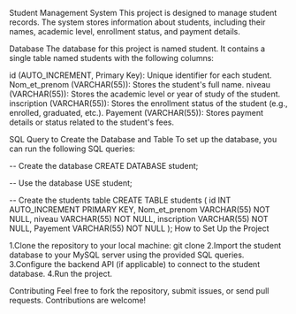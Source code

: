 Student Management System
This project is designed to manage student records. The system stores information about students, including their names, academic level, enrollment status, and payment details.

Database
The database for this project is named student. It contains a single table named students with the following columns:

id (AUTO_INCREMENT, Primary Key): Unique identifier for each student.
Nom_et_prenom (VARCHAR(55)): Stores the student's full name.
niveau (VARCHAR(55)): Stores the academic level or year of study of the student.
inscription (VARCHAR(55)): Stores the enrollment status of the student (e.g., enrolled, graduated, etc.).
Payement (VARCHAR(55)): Stores payment details or status related to the student's fees.

SQL Query to Create the Database and Table
To set up the database, you can run the following SQL queries:

-- Create the database
CREATE DATABASE student;

-- Use the database
USE student;

-- Create the students table
CREATE TABLE students (
    id INT AUTO_INCREMENT PRIMARY KEY,
    Nom_et_prenom VARCHAR(55) NOT NULL,
    niveau VARCHAR(55) NOT NULL,
    inscription VARCHAR(55) NOT NULL,
    Payement VARCHAR(55) NOT NULL
);
How to Set Up the Project

1.Clone the repository to your local machine:
git clone <repository-url>
2.Import the student database to your MySQL server using the provided SQL queries.
3.Configure the backend API (if applicable) to connect to the student database.
4.Run the project.

Contributing
Feel free to fork the repository, submit issues, or send pull requests. Contributions are welcome!


